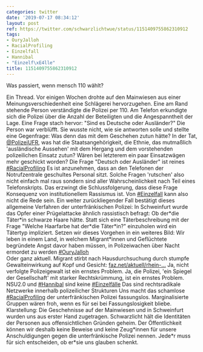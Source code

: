 ```yaml
---
categories: twitter
date: '2019-07-17 08:34:12'
layout: post
ref: https://twitter.com/schwarzlichtwue/status/1151409755862310912
tags:
- OuryJalloh
- RacialProfiling
- Einzelfall
- Hannibal
- "Einzelf\xE4lle"
title: 1151409755862310912
---
```

Was passiert, wenn mensch 110 wählt?



Ein Thread. 
Vor einigen Wochen drohte auf den Mainwiesen aus einer Meinungsverschiedenheit eine Schlägerei hervorzugehen. Eine am Rand stehende Person verständigte die Polizei per 110. 
Am Telefon erkundigte sich die Polizei über die Anzahl der Beteiligten und die Angespanntheit der Lage. Eine Frage stach hervor: "Sind es Deutsche oder Ausländer?" 
Die Person war verblüfft. Sie wusste nicht, wie sie antworten solle und stellte eine Gegenfrage: Was denn das mit dem Geschehen zutun hätte? 
In der Tat, [@PolizeiUFR](https://twitter.com/PolizeiUFR), was hat die Staatsangehörigkeit, die Ethnie, das mutmaßlich 'ausländische Aussehen' mit dem Hergang und dem vorstehenden  polizeilichen Einsatz zutun? Wären bei letzterem ein paar Einsatzwägen mehr geschickt worden? 
Die Frage "Deutsch oder Ausländer" ist reines [#RacialProfiling](/t/racialprofiling)  Es ist anzunehmen, dass an den Telefonen der Notrufzentrale geschultes Personal sitzt. Solche Fragen 'rutschen' also nicht einfach mal raus sondern sind aller Wahrscheinlichkeit nach Teil eines Telefonskripts. 
Das erzwingt die Schlussfolgerung, dass diese Frage Konsequenz von institutionellem Rassismus ist. 
Von [#Einzelfall](/t/einzelfall) kann also nicht die Rede sein. Ein weiter zurückliegender Fall bestätigt dieses allgemeine Verfahren der unterfränkischen Polizei: In Schweinfurt wurde das Opfer einer Prügelattacke ähnlich rassistisch befragt: Ob der\*die Täter\*in schwarze Haare hätte. 
Statt sich eine Täterbeschreibung mit der Frage "Welche Haarfarbe hat der\*die Täter\*in?" einzuholen wird ein Tätertyp impliziert. 
Setzen wir dieses Vorgehen in ein weiteres Bild: Wir leben in einem Land, in welchem Migrant\*innen und Geflüchtete begründete Angst davor haben müssen, in Polizeiwachen über Nacht ermordet zu werden [#OuryJalloh](/t/ouryjalloh)  
Oder ganz aktuell. Migrant stirbt nach Hausdurchsuchung durch stumpfe Gewalteinwirkung auf Kopf und Gesicht: [faz.net/aktuell/rhein-…](https://www.faz.net/aktuell/rhein-main/region-und-hessen/mann-in-hattersheim-an-hirnschwellung-gestorben-16285951.html) 
Ja, nicht verfolgte Polizeigewalt ist ein ernstes Problem. Ja, die Polizei, 'ein Spiegel der Gesellschaft' mit starker Rechtskrümmung, ist ein ernstes Problem. NSU2.0 und [#Hannibal](/t/hannibal) sind keine [#Einzelfälle](/t/einzelfälle)  Das sind rechtsradikale Netzwerke innerhalb polizeilicher Strukturen 
Uns macht das schamlose [#RacialProfiling](/t/racialprofiling) der unterfränkischen Polizei fassungslos. Marginalisierte Gruppen wären froh, wenn es für sei bei Fassungslosigkeit bliebe. 
Klarstellung: Die Geschehnisse auf der Mainwiesen und in Schweinfurt wurden uns aus erster Hand zugetragen. Schwarzlicht hält die Identitäten der Personen aus offensichtlichen Gründen geheim. 
Der Öffentlichkeit können wir deshalb keine Beweise und keine Zeug\*innen für unsere Anschuldigungen gegen die unterfränkische Polizei nennen. Jede\*r muss für sich entscheiden, ob er\*sie uns glauben schenkt. 